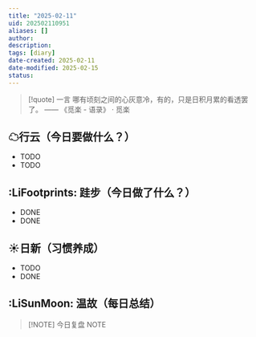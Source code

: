 ```yaml
---
title: "2025-02-11"
uid: 202502110951
aliases: []
author: 
description: 
tags: [diary]
date-created: 2025-02-11
date-modified: 2025-02-15
status: 
---
```


> [!quote] 一言
 哪有顷刻之间的心灰意冷，有的，只是日积月累的看透罢了。 —— 《觅楽 - 语录》 · 觅楽

## ☁行云（今日要做什么？）

- TODO
- TODO

## :LiFootprints: 跬步（今日做了什么？）

- DONE
- DONE

## ☀日新（习惯养成）

- TODO
- DONE

## :LiSunMoon: 温故（每日总结）

> [!NOTE] 今日复盘
> NOTE
